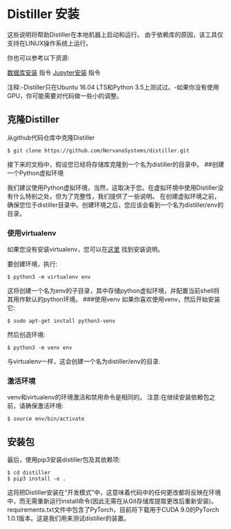# Distiller 安装
这些说明将帮助Distiller在本地机器上启动和运行。
由于依赖库的原因，该工具仅支持在LINUX操作系统上运行。

你也可以参考以下资源:

[数据库安装](https://github.com/NervanaSystems/distiller#set-up-the-classification-datasets) 指令
[Jupyter安装](https://nervanasystems.github.io/distiller/jupyter/index.html#installation) 指令

注释:-Distiller只在Ubuntu 16.04 LTS和Python 3.5上测试过。-如果你没有使用GPU，你可能需要对代码做一些小的调整。


## 克隆Distiller
从github代码仓库中克隆Distiller
```shell script
$ git clone https://github.com/NervanaSystems/distiller.git
```
接下来的文档中，假设您已经将存储库克隆到一个名为distiller的目录中。
##创建一个Python虚拟环境

我们建议使用Python虚拟环境，当然，这取决于您。在虚拟环境中使用Distiller没有什么特别之处，但为了完整性，我们提供了一些说明。
在创建虚拟环境之前，确保您位于distiller目录中。创建环境之后，您应该会看到一个名为distiller/env的目录。
### 使用virtualenv
如果您没有安装virtualenv，您可以在[这里](https://packaging.python.org/guides/installing-using-pip-and-virtualenv/) 找到安装说明。

要创建环境，执行:
```shell script
$ python3 -m virtualenv env
```

这将创建一个名为env的子目录，其中存储python虚拟环境，并配置当前shell将其用作默认的python环境。
###使用venv
如果你喜欢使用venv，然后开始安装它:
```shell script
$ sudo apt-get install python3-venv
```

然后创造环境:
```shell script
$ python3 -m venv env
```
与virtualenv一样，这会创建一个名为distiller/env的目录.

### 激活环境

venv和virtualenv的环境激活和禁用命令是相同的。
注意:在继续安装依赖包之前，请确保激活环境:
```shell script
$ source env/bin/activate
```

## 安装包
最后，使用pip3安装distiller包及其依赖项:
```shell script
$ cd distiller
$ pip3 install -e .
```

这将把Distiller安装在“开发模式”中，这意味着代码中的任何更改都将反映在环境中，而无需重新运行install命令(因此无需在从Git存储库提取更改后重新安装)。
requirements.txt文件中包含了PyTorch，目前将下载用于CUDA 9.0的PyTorch 1.0.1版本。这是我们用来测试distiller的装置。